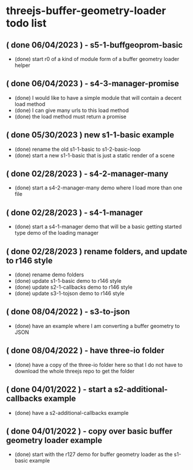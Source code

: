 # threejs-buffer-geometry-loader todo list

## ( done 06/04/2023 ) - s5-1-buffgeoprom-basic
* (done) start r0 of a kind of module form of a buffer geometry loader helper

## ( done 06/04/2023 ) - s4-3-manager-promise
* (done) I would like to have a simple module that will contain a decent load method
* (done) I can give many urls to this load method
* (done) the load method must return a promise

## ( done 05/30/2023 ) new s1-1-basic example
* (done) rename the old s1-1-basic to s1-2-basic-loop
* (done) start a new s1-1-basic that is just a static render of a scene

## ( done 02/28/2023 ) - s4-2-manager-many
* (done) start a s4-2-manager-many demo where I load more than one file

## ( done 02/28/2023 ) - s4-1-manager
* (done) start a s4-1-manager demo that will be a basic getting started type demo of the loading manager

## ( done 02/28/2023 ) rename folders, and update to r146 style
* (done) rename demo folders
* (done) update s1-1-basic demo to r146 style
* (done) update s2-1-callbacks demo to r146 style
* (done) update s3-1-tojson demo to r146 style

## ( done 08/04/2022 ) - s3-to-json
* (done) have an example where I am converting a buffer geometry to JSON

## ( done 08/04/2022 ) - have three-io folder
* (done) have a copy of the three-io folder here so that I do not have to download the whole threejs repo to get the folder

## ( done 04/01/2022 ) - start a s2-additional-callbacks example
* (done) have a s2-additional-callbacks example

## ( done 04/01/2022 ) - copy over basic buffer geometry loader example
* (done) start with the r127 demo for buffer geometry loader as the s1-basic example
